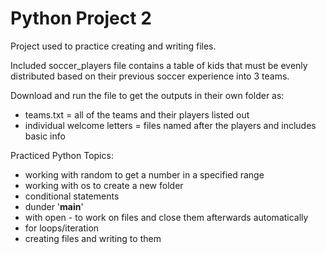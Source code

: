 # Python Project 2

Project used to practice creating and writing files.


Included soccer_players file contains a table of kids that must be evenly distributed based on their previous soccer experience into 3 teams.

Download and run the file to get the outputs in their own folder as:
- teams.txt = all of the teams and their players listed out
- individual welcome letters = files named after the players and includes basic info


Practiced Python Topics:
- working with random to get a number in a specified range
- working with os to create a new folder
- conditional statements
- dunder '__main__'
- with open - to work on files and close them afterwards automatically
- for loops/iteration
- creating files and writing to them
